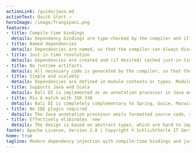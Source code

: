```yaml
---
actionLink: /guide/java.md
actionText: Quick Start →
heroImage: /image/frangipani.png
features:
- title: Compile-time bindings
  details: Dependency bindings are type-checked by the compiler and if any dependency is missing or incompatible, an error message is emitted.
- title: Named dependencies
  details: Dependencies are named, so that the compiler can always discern a dependency named "foo" from a "bar", even if they have the same type.
- title: Just-in-time resolution
  details: Dependencies are created and (if desired) cached just-in-time by calling abstract methods, so that your application can startup quickly.
- title: No runtime artifacts
  details: All necessary code is generated by the compiler, so that there are no runtime artifacts, and it doesn't break byte code analysis or transformation tools.
- title: Simple and scalable
  details: Dependencies are defined in module contexts or types. Module types can get composed into larger systems by inheritance or composition. 
- title: Supports Java and Scala
  details: Bali DI is implemented as an annotation processor in Java and as a def macro in Scala. You can even use it in mixed Java/Scala projects.
- title: Mix & match with JSR 330
  details: Bali DI is completely complementary to Spring, Guice, Macwire, CDI or any other JSR 330 implementation, so that you can use both in the same project.
- title: No IDE plugin required
  details: The Java annotation processor emits formatted source code, so that you can easily inspect your dependency bindings and their caching.
- title: Effectively eliminates `new`
  details: The design is based on abstract types, which are hard to implement manually. This is an effective deterrent to accidentally call `new` in your code.
footer: Apache License, Version 2.0 | Copyright © Schlichtherle IT Services
home: true
tagline: Modern dependency injection with compile-time bindings and just-in-time resolution for Java and Scala.
---
```

